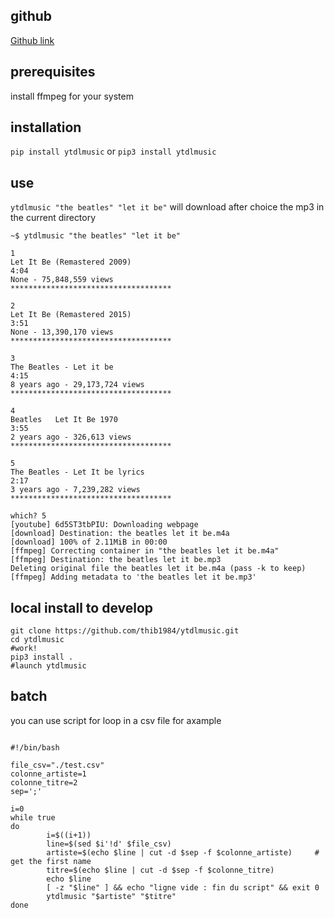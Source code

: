 ## github

[Github link](https://github.com/thib1984/ytdlmusic/)

## prerequisites

install ffmpeg for your system

## installation

``pip install ytdlmusic`` or ``pip3 install ytdlmusic``

## use

``ytdlmusic "the beatles" "let it be"``
will download after choice the mp3 in the current directory

```
~$ ytdlmusic "the beatles" "let it be"

1
Let It Be (Remastered 2009)
4:04
None - 75,848,559 views
************************************

2
Let It Be (Remastered 2015)
3:51
None - 13,390,170 views
************************************

3
The Beatles - Let it be
4:15
8 years ago - 29,173,724 views
************************************

4
Beatles   Let It Be 1970
3:55
2 years ago - 326,613 views
************************************

5
The Beatles - Let It be lyrics
2:17
3 years ago - 7,239,282 views
************************************

which? 5
[youtube] 6d5ST3tbPIU: Downloading webpage
[download] Destination: the beatles let it be.m4a
[download] 100% of 2.11MiB in 00:00
[ffmpeg] Correcting container in "the beatles let it be.m4a"
[ffmpeg] Destination: the beatles let it be.mp3
Deleting original file the beatles let it be.m4a (pass -k to keep)
[ffmpeg] Adding metadata to 'the beatles let it be.mp3'
````

## local install to develop

```
git clone https://github.com/thib1984/ytdlmusic.git
cd ytdlmusic 
#work!
pip3 install .
#launch ytdlmusic
``` 

## batch

you can use script for loop in a csv file for axample 

```

#!/bin/bash

file_csv="./test.csv"
colonne_artiste=1
colonne_titre=2
sep=';'

i=0
while true
do
        i=$((i+1))
        line=$(sed $i'!d' $file_csv)
        artiste=$(echo $line | cut -d $sep -f $colonne_artiste)     # get the first name
        titre=$(echo $line | cut -d $sep -f $colonne_titre)
        echo $line
        [ -z "$line" ] && echo "ligne vide : fin du script" && exit 0
        ytdlmusic "$artiste" "$titre"
done 

```

